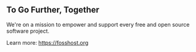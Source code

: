 ## To Go Further, Together

We're on a mission to empower and support every free and open source software project.

Learn more: https://fosshost.org


